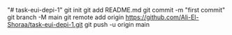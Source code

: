 "# task-eui-depi-1"  git init git add README.md git commit -m "first commit" git branch -M main git remote add origin https://github.com/Ali-El-Shoraa/task-eui-depi-1.git git push -u origin main
